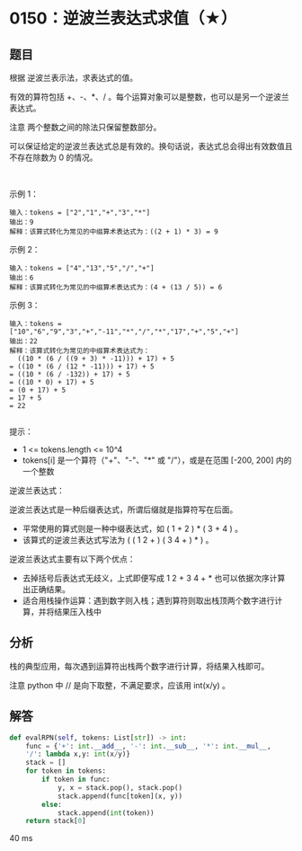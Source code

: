 # 0150：逆波兰表达式求值（★）


## 题目

根据 逆波兰表示法，求表达式的值。

有效的算符包括 +、-、*、/ 。每个运算对象可以是整数，也可以是另一个逆波兰表达式。

注意 两个整数之间的除法只保留整数部分。

可以保证给定的逆波兰表达式总是有效的。换句话说，表达式总会得出有效数值且不存在除数为 0 的情况。

 

示例 1：

	输入：tokens = ["2","1","+","3","*"]
	输出：9
	解释：该算式转化为常见的中缀算术表达式为：((2 + 1) * 3) = 9

示例 2：

	输入：tokens = ["4","13","5","/","+"]
	输出：6
	解释：该算式转化为常见的中缀算术表达式为：(4 + (13 / 5)) = 6

示例 3：

	输入：tokens = ["10","6","9","3","+","-11","*","/","*","17","+","5","+"]
	输出：22
	解释：该算式转化为常见的中缀算术表达式为：
	  ((10 * (6 / ((9 + 3) * -11))) + 17) + 5
	= ((10 * (6 / (12 * -11))) + 17) + 5
	= ((10 * (6 / -132)) + 17) + 5
	= ((10 * 0) + 17) + 5
	= (0 + 17) + 5
	= 17 + 5
	= 22
	 

提示：
- 1 <= tokens.length <= 10^4
- tokens[i] 是一个算符（"+"、"-"、"*" 或 "/"），或是在范围 [-200, 200] 内的一个整数
 

逆波兰表达式：

逆波兰表达式是一种后缀表达式，所谓后缀就是指算符写在后面。
- 平常使用的算式则是一种中缀表达式，如 ( 1 + 2 ) * ( 3 + 4 ) 。
- 该算式的逆波兰表达式写法为 ( ( 1 2 + ) ( 3 4 + ) * ) 。

逆波兰表达式主要有以下两个优点：
- 去掉括号后表达式无歧义，上式即便写成 1 2 + 3 4 + * 也可以依据次序计算出正确结果。
- 适合用栈操作运算：遇到数字则入栈；遇到算符则取出栈顶两个数字进行计算，并将结果压入栈中



## 分析

栈的典型应用，每次遇到运算符出栈两个数字进行计算，将结果入栈即可。

注意 python 中 // 是向下取整，不满足要求，应该用 int(x/y) 。

## 解答

```python
def evalRPN(self, tokens: List[str]) -> int:
    func = {'+': int.__add__, '-': int.__sub__, '*': int.__mul__, 
    '/': lambda x,y: int(x/y)}
    stack = []
    for token in tokens:
        if token in func:
            y, x = stack.pop(), stack.pop()
            stack.append(func[token](x, y))
        else:
            stack.append(int(token))
    return stack[0]
```
40 ms

